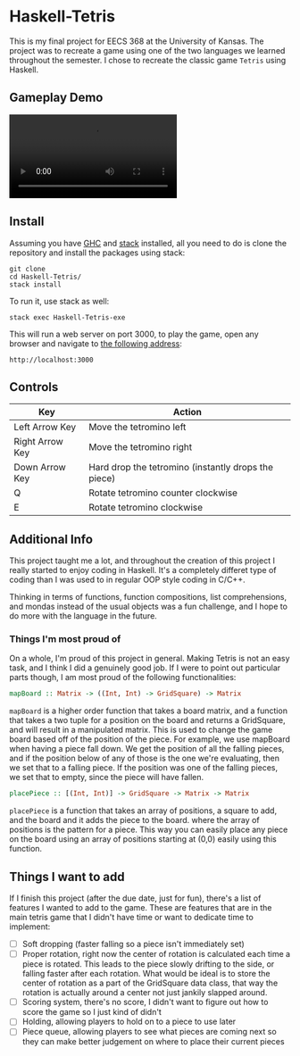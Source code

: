 # Haskell-Tetris
This is my final project for EECS 368 at the University of Kansas. The project was to recreate a game using one of the two languages we learned throughout the semester. I chose to recreate the classic game `Tetris` using Haskell.

## Gameplay Demo
![Gameplay Demo](tetris-gameplay.mp4)

## Install
Assuming you have [GHC](https://www.haskell.org/ghc/) and [stack](https://docs.haskellstack.org/en/stable/README/) installed, all you need to do is clone the repository and install the packages using stack:
```
git clone
cd Haskell-Tetris/
stack install
```

To run it, use stack as well:
```
stack exec Haskell-Tetris-exe
```

This will run a web server on port 3000, to play the game, open any browser and navigate to [the following address](http://localhost:3000):
```
http://localhost:3000
```

## Controls
| Key             | Action                                              |
| --------------- | --------------------------------------------------- |
| Left Arrow Key  | Move the tetromino left                             |
| Right Arrow Key | Move the tetromino right                            |
| Down Arrow Key  | Hard drop the tetromino (instantly drops the piece) |
| Q               | Rotate tetromino counter clockwise                  |
| E               | Rotate tetromino clockwise                          |

## Additional Info
This project taught me a lot, and throughout the creation of this project I really started to enjoy coding in Haskell. It's a completely differet type of coding than I was used to in regular OOP style coding in C/C++.

Thinking in terms of functions, function compositions, list comprehensions, and mondas instead of the usual objects was a fun challenge, and I hope to do more with the language in the future.

### Things I'm most proud of
On a whole, I'm proud of this project in general. Making Tetris is not an easy task, and I think I did a genuinely good job. If I were to point out particular parts though, I am most proud of the following functionalities:

```haskell
mapBoard :: Matrix -> ((Int, Int) -> GridSquare) -> Matrix
```

`mapBoard` is a higher order function that takes a board matrix, and a function that takes a two tuple for a position on the board and returns a GridSquare, and will result in a manipulated matrix. This is used to change the game board based off of the position of the piece. For example, we use mapBoard when having a piece fall down. We get the position of all the falling pieces, and if the position below of any of those is the one we're evaluating, then we set that to a falling piece. If the position was one of the falling pieces, we set that to empty, since the piece will have fallen.

```haskell
placePiece :: [(Int, Int)] -> GridSquare -> Matrix -> Matrix
```

`placePiece` is a function that takes an array of positions, a square to add, and the board and it adds the piece to the board. where the array of positions is the pattern for a piece. This way you can easily place any piece on the board using an array of positions starting at (0,0) easily using this function.

## Things I want to add
If I finish this project (after the due date, just for fun), there's a list of features I wanted to add to the game. These are features that are in the main tetris game that I didn't have time or want to dedicate time to implement:
- [ ] Soft dropping (faster falling so a piece isn't immediately set)
- [ ] Proper rotation, right now the center of rotation is calculated each time a piece is rotated. This leads to the piece slowly drifting to the side, or falling faster after each rotation. What would be ideal is to store the center of rotation as a part of the GridSquare data class, that way the rotation is actually around a center not just jankily slapped around.
 - [ ] Scoring system, there's no score, I didn't want to figure out how to score the game so I just kind of didn't
 - [ ] Holding, allowing players to hold on to a piece to use later
 - [ ] Piece queue, allowing players to see what pieces are coming next so they can make better judgement on where to place their current pieces